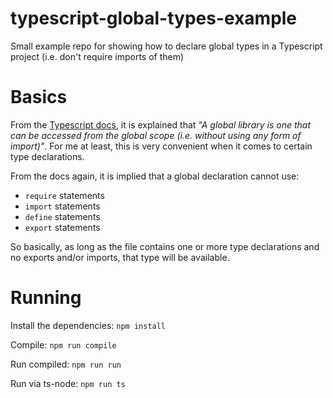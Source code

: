 # typescript-global-types-example
Small example repo for showing how to declare global types in a Typescript project (i.e. don't require imports of them)

# Basics
From the [Typescript docs](https://www.typescriptlang.org/docs/handbook/declaration-files/templates/global-d-ts.html#global-libraries), it is explained that _"A global library is one that can be accessed from the global scope (i.e. without using any form of import)"_. For me at least, this is very convenient when it comes to certain type declarations. 

From the docs again, it is implied that a global declaration cannot use:
- `require` statements
- `import` statements
- `define` statements
- `export` statements

So basically, as long as the file contains one or more type declarations and no exports and/or imports, that type will be available.

# Running
Install the dependencies: `npm install`

Compile: `npm run compile`

Run compiled: `npm run run`

Run via ts-node: `npm run ts`